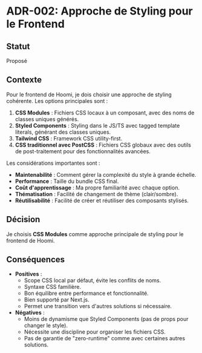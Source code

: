 # ADR-002: Approche de Styling pour le Frontend

## Statut

Proposé

## Contexte

Pour le frontend de Hoomi, je dois choisir une approche de styling cohérente. Les options principales sont :

1.  **CSS Modules** : Fichiers CSS locaux à un composant, avec des noms de classes uniques générés.
2.  **Styled Components** : Styling dans le JS/TS avec tagged template literals, générant des classes uniques.
3.  **Tailwind CSS** : Framework CSS utility-first.
4.  **CSS traditionnel avec PostCSS** : Fichiers CSS globaux avec des outils de post-traitement pour des fonctionnalités avancées.

Les considérations importantes sont :
-   **Maintenabilité** : Comment gérer la complexité du style à grande échelle.
-   **Performance** : Taille du bundle CSS final.
-   **Coût d'apprentissage** : Ma propre familiarité avec chaque option.
-   **Thématisation** : Facilité de changement de thème (clair/sombre).
-   **Réutilisabilité** : Facilité de créer et réutiliser des composants stylisés.

## Décision

Je choisis **CSS Modules** comme approche principale de styling pour le frontend de Hoomi.

## Conséquences

-   **Positives** :
    -   Scope CSS local par défaut, évite les conflits de noms.
    -   Syntaxe CSS familière.
    -   Bon équilibre entre performance et fonctionnalité.
    -   Bien supporté par Next.js.
    -   Permet une transition vers d'autres solutions si nécessaire.
-   **Négatives** :
    -   Moins de dynamisme que Styled Components (pas de props pour changer le style).
    -   Nécessite une discipline pour organiser les fichiers CSS.
    -   Pas de garantie de "zero-runtime" comme avec certaines autres solutions.